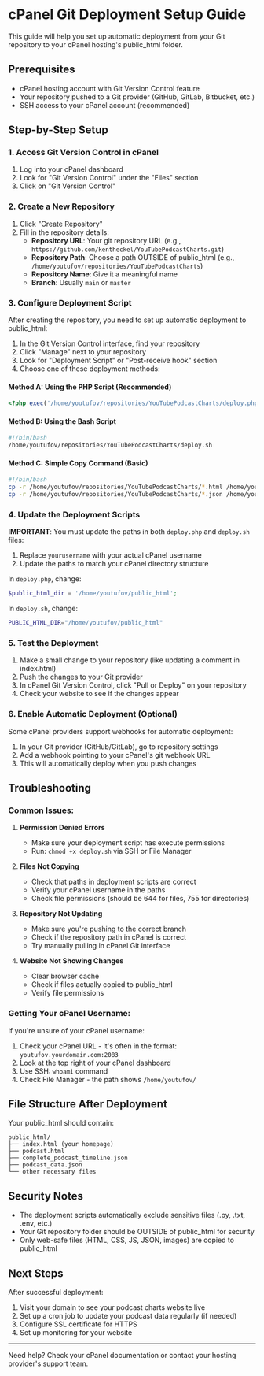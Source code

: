 # cPanel Git Deployment Setup Guide

This guide will help you set up automatic deployment from your Git repository to your cPanel hosting's public_html folder.

## Prerequisites
- cPanel hosting account with Git Version Control feature
- Your repository pushed to a Git provider (GitHub, GitLab, Bitbucket, etc.)
- SSH access to your cPanel account (recommended)

## Step-by-Step Setup

### 1. Access Git Version Control in cPanel
1. Log into your cPanel dashboard
2. Look for "Git Version Control" under the "Files" section
3. Click on "Git Version Control"

### 2. Create a New Repository
1. Click "Create Repository"
2. Fill in the repository details:
   - **Repository URL**: Your git repository URL (e.g., `https://github.com/kentheckel/YouTubePodcastCharts.git`)
   - **Repository Path**: Choose a path OUTSIDE of public_html (e.g., `/home/youtufov/repositories/YouTubePodcastCharts`)
   - **Repository Name**: Give it a meaningful name
   - **Branch**: Usually `main` or `master`

### 3. Configure Deployment Script
After creating the repository, you need to set up automatic deployment to public_html:

1. In the Git Version Control interface, find your repository
2. Click "Manage" next to your repository
3. Look for "Deployment Script" or "Post-receive hook" section
4. Choose one of these deployment methods:

#### Method A: Using the PHP Script (Recommended)
```php
<?php exec('/home/youtufov/repositories/YouTubePodcastCharts/deploy.php'); ?>
```

#### Method B: Using the Bash Script
```bash
#!/bin/bash
/home/youtufov/repositories/YouTubePodcastCharts/deploy.sh
```

#### Method C: Simple Copy Command (Basic)
```bash
#!/bin/bash
cp -r /home/youtufov/repositories/YouTubePodcastCharts/*.html /home/youtufov/public_html/
cp -r /home/youtufov/repositories/YouTubePodcastCharts/*.json /home/youtufov/public_html/
```

### 4. Update the Deployment Scripts
**IMPORTANT**: You must update the paths in both `deploy.php` and `deploy.sh` files:

1. Replace `yourusername` with your actual cPanel username
2. Update the paths to match your cPanel directory structure

In `deploy.php`, change:
```php
$public_html_dir = '/home/youtufov/public_html';
```

In `deploy.sh`, change:
```bash
PUBLIC_HTML_DIR="/home/youtufov/public_html"
```

### 5. Test the Deployment
1. Make a small change to your repository (like updating a comment in index.html)
2. Push the changes to your Git provider
3. In cPanel Git Version Control, click "Pull or Deploy" on your repository
4. Check your website to see if the changes appear

### 6. Enable Automatic Deployment (Optional)
Some cPanel providers support webhooks for automatic deployment:
1. In your Git provider (GitHub/GitLab), go to repository settings
2. Add a webhook pointing to your cPanel's git webhook URL
3. This will automatically deploy when you push changes

## Troubleshooting

### Common Issues:

1. **Permission Denied Errors**
   - Make sure your deployment script has execute permissions
   - Run: `chmod +x deploy.sh` via SSH or File Manager

2. **Files Not Copying**
   - Check that paths in deployment scripts are correct
   - Verify your cPanel username in the paths
   - Check file permissions (should be 644 for files, 755 for directories)

3. **Repository Not Updating**
   - Make sure you're pushing to the correct branch
   - Check if the repository path in cPanel is correct
   - Try manually pulling in cPanel Git interface

4. **Website Not Showing Changes**
   - Clear browser cache
   - Check if files actually copied to public_html
   - Verify file permissions

### Getting Your cPanel Username:
If you're unsure of your cPanel username:
1. Check your cPanel URL - it's often in the format: `youtufov.yourdomain.com:2083`
2. Look at the top right of your cPanel dashboard
3. Use SSH: `whoami` command
4. Check File Manager - the path shows `/home/youtufov/`

## File Structure After Deployment
Your public_html should contain:
```
public_html/
├── index.html (your homepage)
├── podcast.html
├── complete_podcast_timeline.json
├── podcast_data.json
└── other necessary files
```

## Security Notes
- The deployment scripts automatically exclude sensitive files (.py, .txt, .env, etc.)
- Your Git repository folder should be OUTSIDE of public_html for security
- Only web-safe files (HTML, CSS, JS, JSON, images) are copied to public_html

## Next Steps
After successful deployment:
1. Visit your domain to see your podcast charts website live
2. Set up a cron job to update your podcast data regularly (if needed)
3. Configure SSL certificate for HTTPS
4. Set up monitoring for your website

---

Need help? Check your cPanel documentation or contact your hosting provider's support team. 